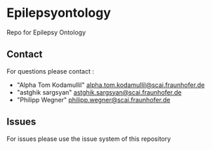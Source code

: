 # Epilepsyontology
Repo for Epilepsy Ontology


## Contact

For questions please contact :

- "Alpha Tom Kodamullil" <alpha.tom.kodamullil@scai.fraunhofer.de>
- "astghik sargsyan" <astghik.sargsyan@scai.fraunhofer.de>
- "Philipp Wegner" <philipp.wegner@scai.fraunhofer.de>



## Issues

For issues please use the issue system of this repository
